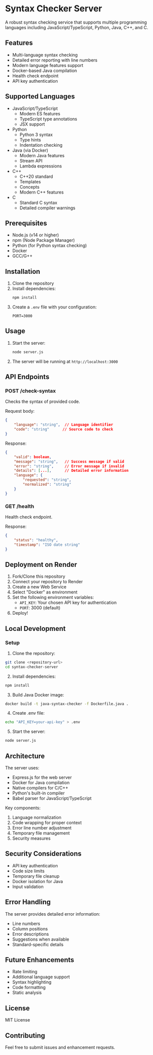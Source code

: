 # Syntax Checker Server

A robust syntax checking service that supports multiple programming languages including JavaScript/TypeScript, Python, Java, C++, and C.

## Features

- Multi-language syntax checking
- Detailed error reporting with line numbers
- Modern language features support
- Docker-based Java compilation
- Health check endpoint
- API key authentication

## Supported Languages

- JavaScript/TypeScript
  - Modern ES features
  - TypeScript type annotations
  - JSX support
- Python
  - Python 3 syntax
  - Type hints
  - Indentation checking
- Java (via Docker)
  - Modern Java features
  - Stream API
  - Lambda expressions
- C++
  - C++20 standard
  - Templates
  - Concepts
  - Modern C++ features
- C
  - Standard C syntax
  - Detailed compiler warnings

## Prerequisites

- Node.js (v14 or higher)
- npm (Node Package Manager)
- Python (for Python syntax checking)
- Docker
- GCC/G++

## Installation

1. Clone the repository
2. Install dependencies:
   ```bash
   npm install
   ```
3. Create a `.env` file with your configuration:
   ```
   PORT=3000
   ```

## Usage

1. Start the server:
   ```bash
   node server.js
   ```

2. The server will be running at `http://localhost:3000`

## API Endpoints

### POST /check-syntax
Checks the syntax of provided code.

Request body:
```json
{
    "language": "string",  // Language identifier
    "code": "string"      // Source code to check
}
```

Response:
```json
{
    "valid": boolean,
    "message": "string",   // Success message if valid
    "error": "string",     // Error message if invalid
    "details": [...],      // Detailed error information
    "language": {
        "requested": "string",
        "normalized": "string"
    }
}
```

### GET /health
Health check endpoint.

Response:
```json
{
    "status": "healthy",
    "timestamp": "ISO date string"
}
```

## Deployment on Render

1. Fork/Clone this repository
2. Connect your repository to Render
3. Create a new Web Service
4. Select "Docker" as environment
5. Set the following environment variables:
   - `API_KEY`: Your chosen API key for authentication
   - `PORT`: 3000 (default)
6. Deploy!

## Local Development

### Setup

1. Clone the repository:
```bash
git clone <repository-url>
cd syntax-checker-server
```

2. Install dependencies:
```bash
npm install
```

3. Build Java Docker image:
```bash
docker build -t java-syntax-checker -f Dockerfile.java .
```

4. Create .env file:
```bash
echo "API_KEY=your-api-key" > .env
```

5. Start the server:
```bash
node server.js
```

## Architecture

The server uses:
- Express.js for the web server
- Docker for Java compilation
- Native compilers for C/C++
- Python's built-in compiler
- Babel parser for JavaScript/TypeScript

Key components:
1. Language normalization
2. Code wrapping for proper context
3. Error line number adjustment
4. Temporary file management
5. Security measures

## Security Considerations

- API key authentication
- Code size limits
- Temporary file cleanup
- Docker isolation for Java
- Input validation

## Error Handling

The server provides detailed error information:
- Line numbers
- Column positions
- Error descriptions
- Suggestions when available
- Standard-specific details

## Future Enhancements

- Rate limiting
- Additional language support
- Syntax highlighting
- Code formatting
- Static analysis

## License

MIT License

## Contributing

Feel free to submit issues and enhancement requests. 